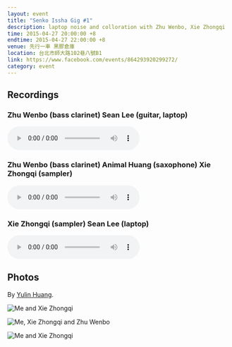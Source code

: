 ```yaml
---
layout: event
title: "Senko Issha Gig #1"
description: laptop noise and colloration with Zhu Wenbo, Xie Zhongqi
time: 2015-04-27 20:00:00 +8
endtime: 2015-04-27 22:00:00 +8
venue: 先行一車 黑膠倉庫
location: 台北市師大路102巷八號B1
link: https://www.facebook.com/events/864293920299272/
category: event
---
```



## Recordings

### Zhu Wenbo (bass clarinet) Sean Lee (guitar, laptop)

<audio src="{{site.cdn_path}}zhuwenbo+seanlee.mp3" controls="">
</audio>

### Zhu Wenbo (bass clarinet) Animal Huang (saxophone) Xie Zhongqi (sampler)

<audio src="{{site.cdn_path}}zhuwenbo+animalhuang+xiezhongqi.mp3" controls=""></audio>

### Xie Zhongqi (sampler) Sean Lee (laptop)

<audio src="{{site.cdn_path}}seanlee+xiezhongqi.mp3" controls=""></audio>


## Photos

By [Yulin Huang](https://www.facebook.com/yulinh).

![Me and Xie Zhongqi]({{site.url}}/photos/senko-issha-gig-1/senko1.jpg)

![Me, Xie Zhongqi and Zhu Wenbo]({{site.url}}/photos/senko-issha-gig-1/senko2.jpg)

![Me and Xie Zhongqi]({{site.url}}/photos/senko-issha-gig-1/senko3.jpg)
